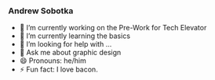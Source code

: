 ### Andrew Sobotka
- 🔭 I’m currently working on the Pre-Work for Tech Elevator
- 🌱 I’m currently learning the basics
- 🤔 I’m looking for help with ...
- 💬 Ask me about graphic design
- 😄 Pronouns: he/him
- ⚡ Fun fact: I love bacon.
